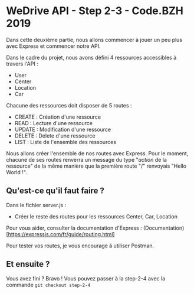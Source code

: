 # WeDrive API - Step 2-3 - Code.BZH 2019

Dans cette deuxième partie, nous allons commencer à jouer un peu plus avec Express et commencer notre API. 

Dans le cadre du projet, nous avons défini 4 ressources accessibles à travers l'API : 

- User
- Center
- Location
- Car

Chacune des ressources doit disposer de 5 routes : 

- CREATE : Création d'une ressource
- READ : Lecture d'une ressource
- UPDATE : Modification d'une ressource
- DELETE : Delete d'une ressource
- LIST : Liste de l'ensemble des ressources

Nous allons créer l'ensemble de nos routes avec Express. Pour le moment, chacune de ses routes renverra un message du type "*action* de la ressource" de la même manière que la première route "/" renvoyais "Hello World !".

## Qu'est-ce qu'il faut faire ? 

Dans le fichier server.js : 

- Créer le reste des routes pour les ressources Center, Car, Location

Pour vous aider, consulter la documentation d'Express : (Documentation)[https://expressjs.com/fr/guide/routing.html]

Pour tester vos routes, je vous encourage à utiliser Postman.

## Et ensuite ? 

Vous avez fini ? Bravo ! Vous pouvez passer à la step-2-4 avec la commande ```git checkout step-2-4```